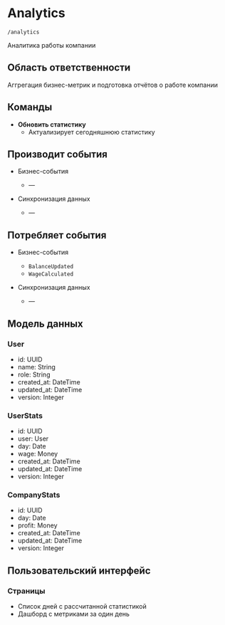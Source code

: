 # Analytics

`/analytics`

Аналитика работы компании

## Область ответственности

Аггрегация бизнес-метрик и подготовка отчётов о работе компании

## Команды

- **Обновить статистику**
  - Актуализирует сегодняшнюю статистику

## Производит события

  - Бизнес-события
    - —

  - Синхронизация данных
    - —

## Потребляет события

  - Бизнес-события
    - `BalanceUpdated`
    - `WageCalculated`

  - Синхронизация данных
    - —

## Модель данных

### User

- id: UUID
- name: String
- role: String
- created\_at: DateTime
- updated\_at: DateTime
- version: Integer 

### UserStats

- id: UUID
- user: User
- day: Date
- wage: Money
- created\_at: DateTime
- updated\_at: DateTime
- version: Integer 

### CompanyStats
- id: UUID
- day: Date
- profit: Money
- created\_at: DateTime
- updated\_at: DateTime
- version: Integer 

## Пользовательский интерфейс

### Страницы

- Список дней с рассчитанной статистикой
- Дашборд с метриками за один день
